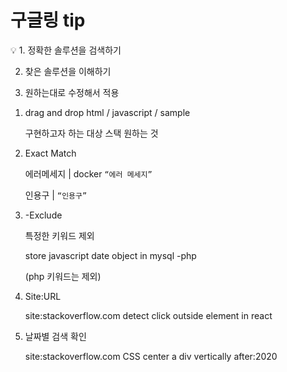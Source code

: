 # 구글링 tip

<aside>
💡 1. 정확한 솔루션을 검색하기
    
2. 찾은 솔루션을 이해하기
    
3. 원하는대로 수정해서 적용

</aside>

1. drag and drop html / javascript / sample
    
    구현하고자 하는 대상        스택         원하는 것
    
2. Exact Match
    
    에러메세지 | docker `“에러 메세지”`
    
    인용구 | `“인용구”`
    
3. -Exclude
    
    특정한 키워드 제외
    
    store javascript date object in mysql -php
    
    (php 키워드는 제외)
    
4. Site:URL
    
    site:stackoverflow.com detect click outside element in react
    
5. 날짜별 검색 확인
    
    site:stackoverflow.com CSS center a div vertically after:2020
